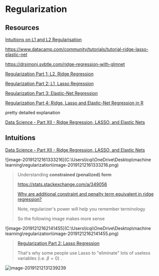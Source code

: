 # Regularization

## Resources

[Intuitions on L1 and L2 Regularisation](https://towardsdatascience.com/intuitions-on-l1-and-l2-regularisation-235f2db4c261)

https://www.datacamp.com/community/tutorials/tutorial-ridge-lasso-elastic-net

https://drsimonj.svbtle.com/ridge-regression-with-glmnet



[Regularization Part 1: L2, Ridge Regression](https://youtu.be/Q81RR3yKn30)

[Regularization Part 2: L1, Lasso Regression](https://youtu.be/NGf0voTMlcs)

[Regularization Part 3: Elastic-Net Regression](https://youtu.be/1dKRdX9bfIo)

[Regularization Part 4: Ridge, Lasso and Elastic-Net Regression in R](https://youtu.be/ctmNq7FgbvI)

pretty detailed explanation

[Data Science - Part XII - Ridge Regression, LASSO, and Elastic Nets](https://www.youtube.com/watch?v=ipb2MhSRGdw)



## Intuitions

[Data Science - Part XII - Ridge Regression, LASSO, and Elastic Nets](https://www.youtube.com/watch?v=ipb2MhSRGdw)

![image-20191212161333216](C:\Users\lcqi\OneDrive\Desktop\machine learning\regularization\image-20191212161333216.png)

> Understanding **constrained (penalized) form**
>
> https://stats.stackexchange.com/a/349056 
>
> [Why are additional constraint and penalty term equivalent in ridge regression?](https://math.stackexchange.com/questions/335306/why-are-additional-constraint-and-penalty-term-equivalent-in-ridge-regression)
>
> Note, regularizer's power will help you remember terminology
>
> So the following image makes more sense

![image-20191212162141455](C:\Users\lcqi\OneDrive\Desktop\machine learning\regularization\image-20191212162141455.png)

> [Regularization Part 2: Lasso Regression](https://www.youtube.com/watch?v=NGf0voTMlcs&feature=youtu.be)
>
> That's why some people use Lasso to "eliminate" lots of useless variables (i.e. $\beta = 0$) .

![image-20191212131239239](https://github.com/LuchaoQi/Machine-Learning/blob/master/regularization/image-20191212131239239.png?raw=true)

